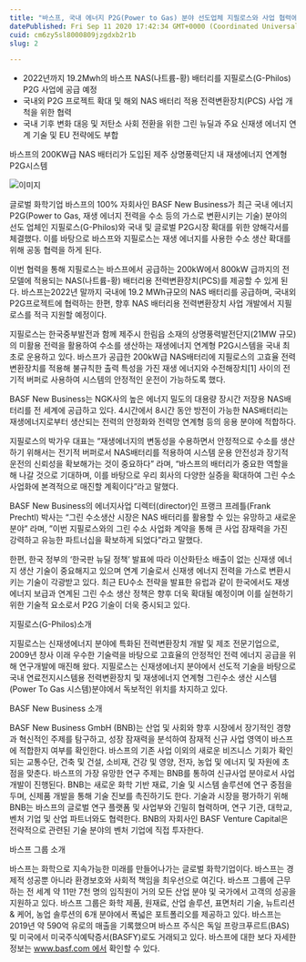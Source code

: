 ```yaml
---
title: "바스프, 국내 에너지 P2G(Power to Gas) 분야 선도업체 지필로스와 사업 협력에 대한 양해각서 체결"
datePublished: Fri Sep 11 2020 17:42:34 GMT+0000 (Coordinated Universal Time)
cuid: cm6zy5sl8000809jzgdxb2r1b
slug: 2

---
```



- 2022년까지 19.2Mwh의 바스프 NAS(나트륨-황) 배터리를 지필로스(G-Philos) P2G 사업에 공급 예정
- 국내외 P2G 프로젝트 확대 및 해외 NAS 배터리 적용 전력변환장치(PCS) 사업 개척을 위한 협력
- 국내 기후 변화 대응 및 저탄소 사회 전환을 위한 그린 뉴딜과 주요 신재생 에너지 연계 기술 및 EU 전략에도 부합

바스프의 200KW급 NAS 배터리가 도입된 제주 상명풍력단지 내 재생에너지 연계형 P2G시스템

![이미지](https://cdn.hashnode.com/res/hashnode/image/upload/v1739245996125/e522e9ab-2b42-451f-85a6-57189dd58582.jpeg)

글로벌 화학기업 바스프의 100% 자회사인 BASF New Business가 최근 국내 에너지 P2G(Power to Gas, 재생 에너지 전력을 수소 등의 가스로 변환시키는 기술) 분야의 선도 업체인 지필로스(G-Philos)와 국내 및 글로벌 P2G시장 확대를 위한 양해각서를 체결했다. 이를 바탕으로 바스프와 지필로스는 재생 에너지를 사용한 수소 생산 확대를 위해 공동 협력을 하게 된다.

이번 협력을 통해 지필로스는 바스프에서 공급하는 200kW에서 800kW 급까지의 전 모델에 적용되는 NAS(나트륨-황) 배터리용 전력변환장치(PCS)를 제공할 수 있게 된다. 바스프는2022년 말까지 국내에 19.2 MWh규모의 NAS 배터리를 공급하며, 국내외 P2G프로젝트에 협력하는 한편, 향후 NAS 배터리용 전력변환장치 사업 개발에서 지필로스를 적극 지원할 예정이다.

지필로스는 한국중부발전과 함께 제주시 한림읍 소재의 상명풍력발전단지(21MW 규모)의 미활용 전력을 활용하여 수소를 생산하는 재생에너지 연계형 P2G시스템을 국내 최초로 운용하고 있다. 바스프가 공급한 200kW급 NAS배터리에 지필로스의 고효율 전력변환장치를 적용해 불규칙한 출력 특성을 가진 재생 에너지와 수전해장치[1] 사이의 전기적 버퍼로 사용하여 시스템의 안정적인 운전이 가능하도록 했다.

BASF New Business는 NGK사의 높은 에너지 밀도의 대용량 장시간 저장용 NAS배터리를 전 세계에 공급하고 있다. 4시간에서 8시간 동안 방전이 가능한 NAS배터리는 재생에너지로부터 생산되는 전력의 안정화와 전력망 연계형 등의 응용 분야에 적합하다.

지필로스의 박가우 대표는 “재생에너지의 변동성을 수용하면서 안정적으로 수소를 생산하기 위해서는 전기적 버퍼로서 NAS배터리를 적용하여 시스템 운용 안전성과 장기적 운전의 신뢰성을 확보해가는 것이 중요하다” 라며, “바스프의 배터리가 중요한 역할을 해 나갈 것으로 기대하며, 이를 바탕으로 우리 회사의 다양한 실증을 확대하여 그린 수소 사업화에 본격적으로 매진할 계획이다”라고 말했다.

BASF New Business의 에너지사업 디렉터(director)인 프랭크 프레틀(Frank Prechtl) 박사는 “그린 수소생산 시장은 NAS 배터리를 활용할 수 있는 유망하고 새로운 분야” 라며, ”이번 지필로스와의 그린 수소 사업화 계약을 통해 큰 사업 잠재력을 가진 강력하고 유능한 파트너십을 확보하게 되었다”라고 말했다.

한편, 한국 정부의 ‘한국판 뉴딜 정책’ 발표에 따라 이산화탄소 배출이 없는 신재생 에너지 생산 기술이 중요해지고 있으며 연계 기술로서 신재생 에너지 전력을 가스로 변환시키는 기술이 각광받고 있다. 최근 EU수소 전략을 발표한 유럽과 같이 한국에서도 재생 에너지 보급과 연계된 그린 수소 생산 정책은 향후 더욱 확대될 예정이며 이를 실현하기 위한 기술적 요소로서 P2G 기술이 더욱 중시되고 있다.

지필로스(G-Philos)소개

지필로스는 신재생에너지 분야에 특화된 전력변환장치 개발 및 제조 전문기업으로, 2009년 창사 이래 우수한 기술력을 바탕으로 고효율의 안정적인 전력 에너지 공급을 위해 연구개발에 매진해 왔다. 지필로스는 신재생에너지 분야에서 선도적 기술을 바탕으로 국내 연료전지시스템용 전력변환장치 및 재생에너지 연계형 그린수소 생산 시스템(Power To Gas 시스템)분야에서 독보적인 위치를 차지하고 있다.

BASF New Business 소개

BASF New Business GmbH (BNB)는 산업 및 사회와 향후 시장에서 장기적인 경향과 혁신적인 주제를 탐구하고, 성장 잠재력을 분석하여 잠재적 신규 사업 영역이 바스프에 적합한지 여부를 확인한다. 바스프의 기존 사업 이외의 새로운 비즈니스 기회가 확인되는 교통수단, 건축 및 건설, 소비재, 건강 및 영양, 전자, 농업 및 에너지 및 자원에 초점을 맞춘다. 바스프의 가장 유망한 연구 주제는 BNB를 통하여 신규사업 분야로서 사업 개발이 진행된다. BNB는 새로운 화학 기반 재료, 기술 및 시스템 솔루션에 연구 중점을 두며, 신제품 개발을 통해 기술 진보를 촉진하기도 한다. 기술과 시장을 평가하기 위해 BNB는 바스프의 글로벌 연구 플랫폼 및 사업부와 긴밀히 협력하며, 연구 기관, 대학교, 벤처 기업 및 산업 파트너와도 협력한다. BNB의 자회사인 BASF Venture Capital은 전략적으로 관련된 기술 분야의 벤처 기업에 직접 투자한다.

바스프 그룹 소개

바스프는 화학으로 지속가능한 미래를 만들어나가는 글로벌 화학기업이다. 바스프는 경제적 성공뿐 아니라 환경보호와 사회적 책임을 최우선으로 여긴다. 바스프 그룹에 근무하는 전 세계 약 11만 7천 명의 임직원이 거의 모든 산업 분야 및 국가에서 고객의 성공을 지원하고 있다. 바스프 그룹은 화학 제품, 원재료, 산업 솔루션, 표면처리 기술, 뉴트리션 & 케어, 농업 솔루션의 6개 분야에서 폭넓은 포트폴리오를 제공하고 있다. 바스프는 2019년 약 590억 유로의 매출을 기록했으며 바스프 주식은 독일 프랑크푸르트(BAS) 및 미국에서 미국주식예탁증서(BASFY)로도 거래되고 있다. 바스프에 대한 보다 자세한 정보는 www.basf.com 에서 확인할 수 있다.